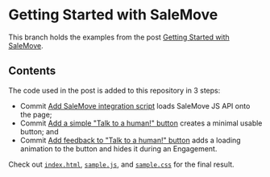 # Getting Started with SaleMove

This branch holds the examples from the post [Getting Started with
SaleMove][0].

## Contents

The code used in the post is added to this repository in 3 steps:
- Commit [Add SaleMove integration script][1] loads SaleMove JS API onto the
  page;
- Commit [Add a simple "Talk to a human!" button][2] creates a minimal usable
  button; and
- Commit [Add feedback to "Talk to a human!" button][3] adds a loading
  animation to the button and hides it during an Engagement.

Check out [`index.html`][4], [`sample.js`][5], and [`sample.css`][6] for the
final result.

[0]: https://techmovers.salemove.com/js-api/2017/09/12/Getting+Started+with+SaleMove.html
[1]: https://github.com/salemove/sample-app/commit/c56712086fb7cbed2131832ee884e8d6fecec884
[2]: https://github.com/salemove/sample-app/commit/6cf11288c9c8c29bd0d623c1c230a23060d7f7f5
[3]: https://github.com/salemove/sample-app/commit/6d971e96f85e58c8a295a3604f6ef12137442e18
[4]: index.html
[5]: sample.js
[6]: sample.css

